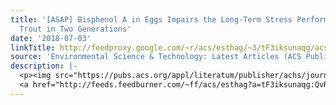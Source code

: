 ```yaml
---
title: '[ASAP] Bisphenol A in Eggs Impairs the Long-Term Stress Performance of Rainbow
  Trout in Two Generations'
date: '2018-07-03'
linkTitle: http://feedproxy.google.com/~r/acs/esthag/~3/tF3iksunaqg/acs.est.8b01244
source: 'Environmental Science & Technology: Latest Articles (ACS Publications)'
description: |-
  <p><img src="https://pubs.acs.org/appl/literatum/publisher/achs/journals/content/esthag/0/esthag.ahead-of-print/acs.est.8b01244/20180703/images/medium/es-2018-01244d_0004.gif" alt="TOC Graphic"/></p><div><cite>Environmental Science & Technology</cite></div><div>DOI: 10.1021/acs.est.8b01244</div><div class="feedflare">
  <a href="http://feeds.feedburner.com/~ff/acs/esthag?a=tF3iksunaqg:QvRWFaEGr18:yIl2AUoC8zA"><img src="http://feeds.feedburner.com/~ff/acs/esthag?d=yIl2AUoC8zA" border="0"></img></a>
---
```

